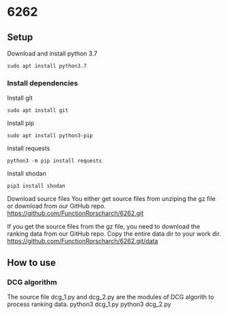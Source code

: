 # 6262 
## Setup
Download and install python 3.7
```
sudo apt install python3.7 
```


### Install dependencies
Install git
```
sudo apt install git
```

Install pip
```
sudo apt install python3-pip
```

Install requests
```
python3 -m pip install requests
```

Install shodan
```
pip3 install shodan
```

Download source files
You either get source files from unziping the gz file or download from our GitHub repo.
https://github.com/FunctionRorscharch/6262.git

If you get the source files from the gz file, you need to download the ranking data from our GitHub repo. Copy the entire data dir to your work dir. 
https://github.com/FunctionRorscharch/6262.git/data

## How to use
### DCG algorithm
The source file dcg_1.py and dcg_2.py are the modules of DCG algorith to process ranking data.
python3 dcg_1.py
python3 dcg_2.py

